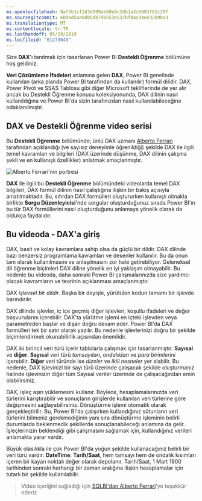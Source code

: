 ```yaml
---
ms.openlocfilehash: 8af5b1cf243d599ab68e9c2db1a3c6003f82c29f
ms.sourcegitcommit: 60dad5aa0d85db790553e537bf8ac34ee3289ba3
ms.translationtype: MT
ms.contentlocale: tr-TR
ms.lasthandoff: 05/29/2019
ms.locfileid: "61273649"
---
```

Size **DAX**'ı tanıtmak için tasarlanan Power BI **Destekli Öğrenme** bölümüne hoş geldiniz.

**Veri Çözümleme İfadeleri** anlamına gelen **DAX**, Power BI genelinde kullanılan (arka planda Power BI tarafından da kullanılır) formül dilidir. DAX, Power Pivot ve SSAS Tablosu gibi diğer Microsoft tekliflerinde de yer alır ancak bu Destekli Öğrenme konusu koleksiyonunda, DAX dilinin nasıl kullanıldığına ve Power BI'da sizin tarafınızdan nasıl kullanılabileceğine odaklanılmıştır.

## <a name="dax-and-this-guided-learning-video-series"></a>DAX ve Destekli Öğrenme video serisi
Bu **Destekli Öğrenme** bölümünde; ünlü DAX uzmanı [Alberto Ferrari](http://www.sqlbi.com/learning-dax) tarafından açıklandığı (ve sayısız deneyimle öğrenildiği) şekilde DAX ile ilgili temel kavramları ve bilgileri (DAX üzerinde düşünme, DAX dilinin çalışma şekli ve en kullanışlı özellikler) anlatmak amaçlanmıştır.

![Alberto Ferrari'nin portresi](media/7-1-intro-to-dax/intro_dax_6_alberto_ferrari.png)

**DAX** ile ilgili bu **Destekli Öğrenme** bölümündeki videolarda temel DAX bilgileri, DAX formül dilinin nasıl çalıştığına ilişkin bir bakış açısıyla anlatılmaktadır. Bu, sıfırdan DAX formülleri oluştururken kullanışlı olmakla birlikte **Sorgu Düzenleyicisi**'nde sorgular oluşturduğunuz sırada Power BI'ın bu tür DAX formüllerini nasıl oluşturduğunu anlamaya yönelik olarak da oldukça faydalıdır.

## <a name="in-this-video---introduction-to-dax"></a>Bu videoda - DAX'a giriş
DAX, basit ve kolay kavramlara sahip olsa da güçlü bir dildir. DAX dilinde bazı benzersiz programlama kavramları ve desenler kullanılır. Bu da onun tam olarak kullanılmasını ve anlaşılmasını zor hale getirebiliyor. Geleneksel dil öğrenme biçimleri DAX diline yönelik en iyi yaklaşım olmayabilir. Bu nedenle bu videoda, daha sonraki Power BI çalışmalarınızda size yardımcı olacak kavramların ve teorinin açıklanması amaçlanmıştır.

DAX *işlevsel bir dildir*. Başka bir deyişle, yürütülen kodun tamamı bir işlevde barındırılır.

DAX dilinde işlevler, iç içe geçmiş diğer işlevleri, koşullu ifadeleri ve değer başvurularını içerebilir. DAX'ta yürütme işlemi en içteki işlevden veya parametreden başlar ve dışarı doğru devam eder. Power BI'da DAX formülleri tek bir satır olarak yazılır. Bu nedenle işlevlerinizi doğru bir şekilde biçimlendirmek okunabilirlik açısından önemlidir.

DAX iki birincil veri türü içerir tablolarla çalışmak için tasarlanmıştır: **Sayısal** ve **diğer**. **Sayısal** veri türü *tamsayıları*, *ondalıkları* ve *para birimlerini* içerebilir. **Diğer** veri türünde ise *dizeler* ve *ikili nesneler* yer alabilir. Bu nedenle, DAX işlevinizi bir sayı türü üzerinde çalışacak şekilde oluşturmanız halinde işlevinizin diğer tüm Sayısal veriler üzerinde de çalışacağından emin olabilirsiniz.

DAX, işleç aşırı yüklemesini kullanır. Böylece, hesaplamalarınızda veri türlerini karıştırabilir ve sonuçların girişlerde kullanılan veri türlerine göre değişmesini sağlayabilirsiniz. Dönüştürme işlemi otomatik olarak gerçekleştirilir. Bu, Power BI'da çalışırken kullandığınız sütunların veri türlerini bilmeniz gerekmediğinin yanı sıra dönüştürme işleminin belirli durumlarda beklenmedik şekillerde sonuçlanabileceği anlamına da gelir. İşleçlerinizin beklendiği gibi çalışmasını sağlamak için, kullandığınız verileri anlamakta yarar vardır.

Büyük olasılıkla ile çok Power BI'da yoğun şekilde kullanacağınız belirli bir veri türü vardır: **DateTime**. **Tarih/Saat**, hem tamsayı hem de ondalık kısımları içeren bir kayan noktalı değer olarak depolanır. Tarih/Saat, 1 Mart 1900 tarihinden sonraki herhangi bir zaman aralığına ilişkin hesaplamalar için tutarlı bir şekilde kullanılabilir.

> Video içeriğini sağladığı için [SQLBI'dan Alberto Ferrari](http://www.sqlbi.com/learning-dax/?utm_source=powerbi&utm_medium=marketing&utm_campaign=after-summit)'ye teşekkür ederiz
> 
> 

